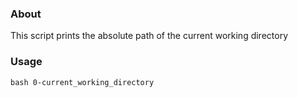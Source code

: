 ### About
This script prints the absolute path of the current working directory 
### Usage 
```bash 0-current_working_directory```
